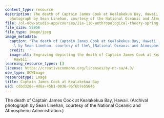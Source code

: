 ```yaml
---
content_type: resource
description: The death of Captain James Cook at Kealakekua Bay, Hawaii. (Archival
  photograph by Sean Linehan, courtesy of the National Oceanic and Atmospheric Administration.)
file: /ol-ocw-studio-app/courses/21a-110-anthropological-theory-spring-2003/cdbd328e4d6a45b1003606f6b7eb5646_21a-110s03.jpg
file_size: 58956
file_type: image/jpeg
image_metadata:
  caption: "The death of Captain James Cook at Kealakekua Bay, Hawaii. (Archival photograph\
    \ by Sean Linehan, courtesy of the\_[National Oceanic and Atmospheric Administration](https://photolib.noaa.gov/).)"
  credit: ''
  image-alt: Engraving depicting the death of Captain James Cook at Kealakekua Bay,
    Hawaii.
learning_resource_types: []
license: https://creativecommons.org/licenses/by-nc-sa/4.0/
ocw_type: OCWImage
resourcetype: Image
title: Captain James Cook at Kealakekua Bay
uid: cdbd328e-4d6a-45b1-0036-06f6b7eb5646
---
```

The death of Captain James Cook at Kealakekua Bay, Hawaii. (Archival photograph by Sean Linehan, courtesy of the National Oceanic and Atmospheric Administration.)